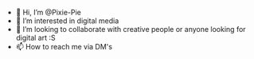 - 👋 Hi, I’m @Pixie-Pie
- 👀 I’m interested in digital media
- 💞️ I’m looking to collaborate with creative people or anyone looking for digital art :S
- 📫 How to reach me via DM's

<!---
Pixie-Pie/Pixie-Pie is a ✨ special ✨ repository because its `README.md` (this file) appears on your GitHub profile.
You can click the Preview link to take a look at your changes.
--->
